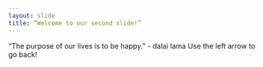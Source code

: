 ```yaml
---
layout: slide
title: “Welcome to our second slide!”
---
```

“The purpose of our lives is to be happy.” - dalai lama
Use the left arrow to go back!
